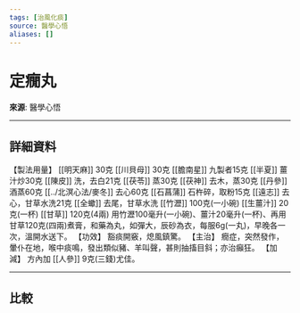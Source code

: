 ```yaml
---
tags: [治風化痰]
source: 醫學心悟
aliases: []
---
```


# 定癇丸

**來源**: 醫學心悟  

---

## 詳細資料
【製法用量】 [[明天麻]] 30克 [[川貝母]] 30克 [[膽南星]] 九製者15克 [[半夏]] 薑汁炒30克 [[陳皮]] 洗，去白21克 [[茯苓]] 蒸30克 [[茯神]] 去木，蒸30克 [[丹參]] 酒蒸60克 [[../北溟心法/麥冬]] 去心60克 [[石菖蒲]] 石杵碎，取粉15克 [[遠志]] 去心，甘草水洗21克 [[全蠍]] 去尾，甘草水洗 [[竹瀝]] 100克(一小碗) [[生薑汁]] 20克(一杯) [[甘草]] 120克(4兩)
用竹瀝100毫升(一小碗)、薑汁20毫升(一杯)、再用甘草120克(四兩)煮膏，和藥為丸，如彈大，辰砂為衣，每服6g(一丸)，早晚各一次，溫開水送下。
【功效】
豁痰開竅，熄風鎮驚。
【主治】
癇症，突然發作，暈仆在地，喉中痰鳴，發出類似豬、羊叫聲，甚則抽搐目斜；亦治癲狂。
【加減】
方內加 [[人參]] 9克(三錢)尤佳。

---

## 比較
